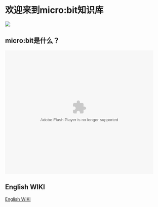 # 欢迎来到micro:bit知识库

![](https://i.imgur.com/LTOqQvh.jpg)

## micro:bit是什么？

<embed src='http://player.youku.com/player.php/sid/XMzY5NDQwMTI0MA==/v.swf' allowFullScreen='true' quality='high' width='480' height='400' align='middle' allowScriptAccess='always' type='application/x-shockwave-flash'></embed>

## English WIKI
[English WIKI](https://www.elecfreaks.com/learn-en/)
